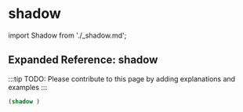 # shadow

import Shadow from './_shadow.md';

<Shadow />

## Expanded Reference: shadow

:::tip
TODO: Please contribute to this page by adding explanations and examples
:::

```lisp
(shadow )
```
